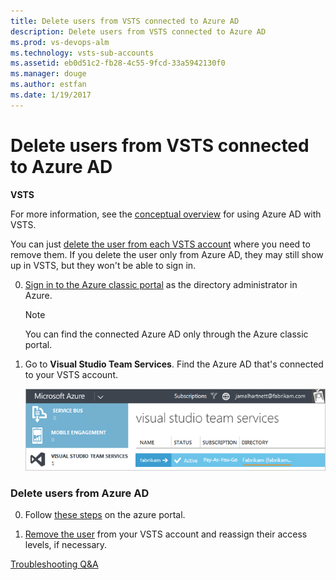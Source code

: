 ```yaml
---
title: Delete users from VSTS connected to Azure AD
description: Delete users from VSTS connected to Azure AD
ms.prod: vs-devops-alm
ms.technology: vsts-sub-accounts
ms.assetid: eb0d51c2-fb28-4c55-9fcd-33a5942130f0
ms.manager: douge
ms.author: estfan
ms.date: 1/19/2017
---
```


#	Delete users from VSTS connected to Azure AD

**VSTS**

For more information, see the [conceptual overview](access-with-azure-ad.md) for using Azure AD with VSTS.


You can just [delete the user from each VSTS account](delete-account-users.md) 
where you need to remove them. If you delete the user only from Azure AD, they may still show up in VSTS, but 
they won't be able to sign in.

0.  [Sign in to the Azure classic portal](https://manage.windowsazure.com/) 
as the directory administrator in Azure.

	> [!NOTE]
	> You can find the connected Azure AD 
	> only through the Azure classic portal.

0.  Go to **Visual Studio Team Services**. 
Find the Azure AD that's connected to your 
VSTS account.

    ![Find the directory connected to your account](_img/manage-work-access/azurefindconnecteddirectory.png)

###	Delete users from Azure AD

0.	Follow [these steps](https://docs.microsoft.com/en-us/azure/active-directory/active-directory-users-delete-user-azure-portal) on the azure portal.

0.  [Remove the user](delete-account-users.md) 
from your VSTS account and reassign their access levels, if necessary.



[Troubleshooting Q&A](faq-azure-access.md)

